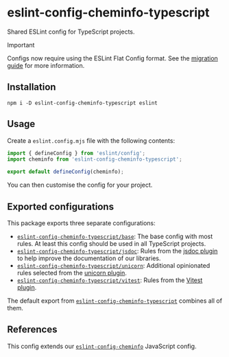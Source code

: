 # eslint-config-cheminfo-typescript

Shared ESLint config for TypeScript projects.

> [!IMPORTANT]  
> Configs now require using the ESLint Flat Config format.
> See the [migration guide](https://github.com/cheminfo/eslint-config/blob/main/MIGRATION.md) for more information.

## Installation

```console
npm i -D eslint-config-cheminfo-typescript eslint
```

## Usage

Create a `eslint.config.mjs` file with the following contents:

```js
import { defineConfig } from 'eslint/config';
import cheminfo from 'eslint-config-cheminfo-typescript';

export default defineConfig(cheminfo);
```

You can then customise the config for your project.

## Exported configurations

This package exports three separate configurations:

- [`eslint-config-cheminfo-typescript/base`](configs/base.js): The base config with most rules. At least this config should be used in all TypeScript projects.
- [`eslint-config-cheminfo-typescript/jsdoc`](configs/jsdoc.js): Rules from the [jsdoc plugin](https://github.com/gajus/eslint-plugin-jsdoc) to help improve the documentation of our libraries.
- [`eslint-config-cheminfo-typescript/unicorn`](configs/unicorn.js): Additional opinionated rules selected from the [unicorn plugin](https://github.com/sindresorhus/eslint-plugin-unicorn).
- [`eslint-config-cheminfo-typescript/vitest`](configs/vitest.js): Rules from the [Vitest plugin](https://github.com/vitest-dev/eslint-plugin-vitest).

The default export from [`eslint-config-cheminfo-typescript`](configs/index.js) combines all of them.

## References

This config extends our [`eslint-config-cheminfo`](https://github.com/cheminfo/eslint-config) JavaScript config.
